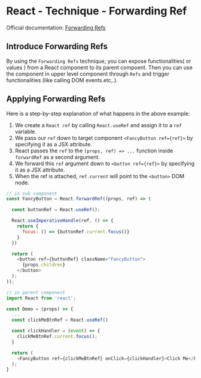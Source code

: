 # React - Technique - Forwarding Ref

Official documentation: [Forwarding Refs](https://reactjs.org/docs/forwarding-refs.html)

## Introduce Forwarding Refs

By using the `Forwarding Refs` technique, you can expose functionalities( or values ) from a React component to its parent compoent. Then you can use the component in upper level component through `Refs` and trigger functionalities (like calling DOM events.etc,.).

## Applying Forwarding Refs

Here is a step-by-step explanation of what happens in the above example:

1. We create a `React ref` by calling `React.useRef` and assign it to a `ref` variable.
2. We pass our `ref` down to target component `<FancyButton ref={ref}>` by specifying it as a JSX attribute.
3. React passes the `ref` to the `(props, ref) => ...` function inside `forwardRef` as a second argument.
4. We forward this `ref` argument down to `<button ref={ref}>` by specifying it as a JSX attribute.
5. When the ref is attached, `ref.current` will point to the `<button>` DOM node.

```javascript
// in sub component
const FancyButton = React.forwardRef((props, ref) => (

  const buttonRef = React.useRef();

  React.useImperativeHandle(ref, () => {
    return {
      focus: () => {buttonRef.current.focus()}
    }
  })

  return (
    <button ref={buttonRef} className="FancyButton">
      {props.children}
    </button>
  );
));

// in parent component
import React from 'react';

const Demo = (props) => {
  ...
  const clickMeBtnRef = React.useRef()

  const clickHandler = (event) => {
    clickMeBtnRef.current.focus();
  }

  return (
    <FancyButton ref={clickMeBtnRef} onClick={clickHandler}>Click Me</FancyButton>
  );
}
```
